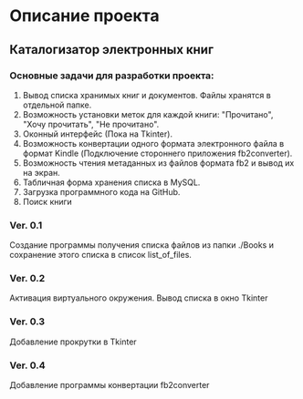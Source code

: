 # Описание проекта

## Каталогизатор электронных книг
### Основные задачи для разработки проекта:
1. Вывод списка хранимых книг и документов. Файлы хранятся в отдельной папке.
2. Возможность установки меток для каждой книги: "Прочитано", "Хочу прочитать", "Не прочитано".
3. Оконный интерфейс (Пока на Tkinter).
4. Возможность конвертации одного формата электронного файла в формат Kindle (Подключение стороннего приложения fb2converter).
5. Возможность чтения метаданных из файлов формата fb2 и вывод их на экран.
6. Табличная форма хранения списка в MySQL.
7. Загрузка программного кода на GitHub.
8. Поиск книги


### Ver. 0.1
Создание программы получения списка файлов из папки ./Books и сохранение этого списка в список list_of_files.

### Ver. 0.2
Активация виртуального окружения. Вывод списка в окно Tkinter

### Ver. 0.3
Добавление прокрутки в Tkinter

### Ver. 0.4
Добавление программы конвертации fb2converter